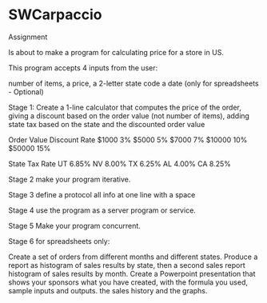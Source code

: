 # SWCarpaccio
Assignment

Is about to make a program for calculating price for a store in US. 

This program accepts 4 inputs from the user:

number of items,
a price,
a 2-letter state code
a date (only for spreadsheets  - Optional)

Stage 1: Create a 1-line calculator that computes the price of the order, giving a discount based on the order value (not number of items), adding state tax based on the state and the discounted order value

Order Value  Discount Rate
$1000             3%
$5000             5%
$7000             7%
$10000            10%
$50000            15%

 
State         Tax Rate
UT             6.85%
NV             8.00%
TX             6.25%
AL             4.00%
CA             8.25%

Stage 2 make your program iterative.

Stage 3 define a protocol all info at one line with a space

Stage 4 use the program as a server program or service.

Stage 5 Make your program concurrent.

Stage 6 for spreadsheets only:

Create a set of orders from different months and different states. Produce a report as histogram of sales results by state, then a second sales report histogram of sales results by month. Create a Powerpoint presentation that shows your sponsors what you have created, with the formula you used, sample inputs and outputs. the sales history and the graphs.


